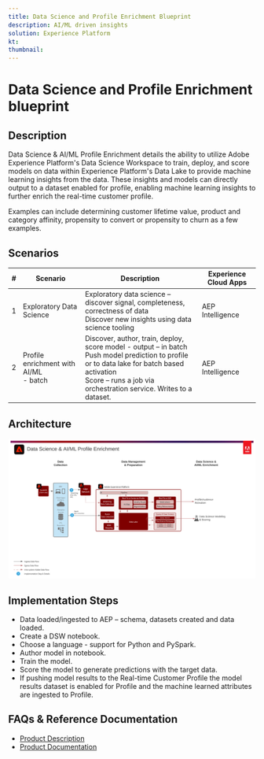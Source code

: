 ```yaml
---
title: Data Science and Profile Enrichment Blueprint
description: AI/ML driven insights
solution: Experience Platform
kt: 
thumbnail: 
---
```


# Data Science and Profile Enrichment blueprint

## Description

Data Science & AI/ML Profile Enrichment details the ability to utilize Adobe Experience Platform's Data Science Workspace to train, deploy, and score models on data within Experience Platform's Data Lake to provide machine learning insights from the data. These insights and models can directly output to a dataset enabled for profile, enabling machine learning insights to further enrich the real-time customer profile.

Examples can include determining customer lifetime value, product and category affinity, propensity to convert or propensity to churn as a few examples. 

## Scenarios

| # | Scenario                                  | Description                                                                                                                                                                                                           | Experience Cloud Apps                      |
|---|-------------------------------------------|-----------------------------------------------------------------------------------------------------------------------------------------------------------------------------------------------------------------------|--------------------------------------------|
| 1 | Exploratory Data Science                  | Exploratory data science – discover signal, completeness, correctness of data<br>Discover new insights using data science tooling                                                                                     | AEP Intelligence                           |
| 2 | Profile enrichment with AI/ML<br> - batch | Discover, author, train, deploy, score model - output – in batch<br>Push model prediction to profile or to data lake for batch based activation<br>Score – runs a job via orchestration service. Writes to a dataset. | AEP Intelligence |

## Architecture

![Data Science](assets/datascience.svg)

## Implementation Steps

* Data loaded/ingested to AEP – schema, datasets created and data loaded.
* Create a DSW notebook.
* Choose a language - support for Python and PySpark.
* Author model in notebook.
* Train the model.
* Score the model to generate predictions with the target data.
* If pushing model results to the Real-time Customer Profile the model results dataset is enabled for Profile and the machine learned attributes are ingested to Profile.

## FAQs & Reference Documentation

* [Product Description](https://helpx.adobe.com/legal/product-descriptions/adobe-experience-platform-intelligence---product-description.html)
* [Product Documentation](https://experienceleague.adobe.com/docs/experience-platform/data-science-workspace/home.html?lang=en)

